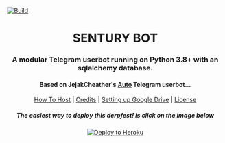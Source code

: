 [![Build](https://github.com/jefa2231/Auto/workflows/FailedChecker/badge.svg?branch=master)](https://github.com/jefa2231/Auto/actions "Build")
<h1 align="center">SENTURY BOT</h1>
<h3 align="center">A modular Telegram userbot running on Python 3.8+ with an sqlalchemy database.</h3>
<h4 align="center">Based on JejakCheather's <a href="https://github.com/jefa2231/Auto">Auto</a> Telegram userbot...</h4>
<p align="center"><a href="#how-to-host">How To Host</a> | <a href="#credits">Credits</a> | <a href="#setting-up-google-drive">Setting up Google Drive</a> | <a href="#license">License</a></p>
<h5 align="center">The easiest way to deploy this derpfest! is click on the image below</h5>
<p align="center"><a href="https://heroku.com/deploy?template=https://github.com/jefa2231/Auto/tree/master"> <img src="https://camo.githubusercontent.com/83b0e95b38892b49184e07ad572c94c8038323fb/68747470733a2f2f7777772e6865726f6b7563646e2e636f6d2f6465706c6f792f627574746f6e2e737667" alt="Deploy to Heroku" /></a></p>
